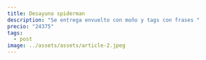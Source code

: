 ```yaml
---
title: Desayuno spiderman
description: "Se entrega envuelto con moño y tags con frases "
precio: "24375"
tags:
  - post
image: ../assets/assets/article-2.jpeg
---
```

